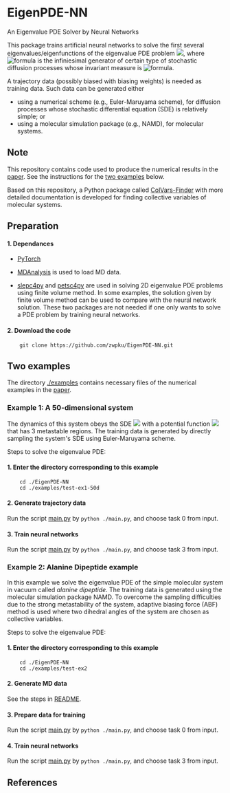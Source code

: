 # EigenPDE-NN
An Eigenvalue PDE Solver by Neural Networks

This package trains artificial neural networks to solve the first several eigenvalues/eigenfunctions of the eigenvalue PDE problem 
<img src="https://render.githubusercontent.com/render/math?math=-\mathcal{L}f=\lambda f">, where ![formula](https://render.githubusercontent.com/render/math?math=\mathcal{L}) is the infiniesimal generator of certain type of stochastic diffusion processes whose invariant measure is ![formula](https://render.githubusercontent.com/render/math?math=\mu).

A trajectory data (possibly biased with biasing weights) is needed as training data. Such data can be generated either 
- using a numerical scheme (e.g., Euler-Maruyama scheme), for diffusion processes whose stochastic differential equation (SDE) is relatively simple;  or 
- using a molecular simulation package (e.g., NAMD), for molecular systems.

## Note
This repository contains code used to produce the numerical results in the [paper][1]. See the instructions for the [two examples](#two-examples) below.

Based on this repository, a Python package called [ColVars-Finder](https://github.com/zwpku/colvars-finder) with more detailed documentation is developed for finding collective variables of molecular systems.

## Preparation
#### 1. Dependances 

- [PyTorch](https://pytorch.org/)

- [MDAnalysis](https://www.mdanalysis.org/) is used to load MD data. 

- [slepc4py](https://pypi.org/project/slepc4py/) and [petsc4py](https://pypi.org/project/petsc4py/) are used in solving 2D eigenvalue PDE problems using finite volume method. In some examples, the solution given by finite volume method can be used to compare with the neural network solution. 
These two packages are not needed if one only wants to solve a PDE problem by training neural networks.

#### 2. Download the code 

```
	git clone https://github.com/zwpku/EigenPDE-NN.git
```

## Two examples 
The directory [./examples](examples) contains necessary files of the numerical examples in the [paper][1].

### Example 1: A 50-dimensional system 

The dynamics of this system obeys the SDE <img src="https://render.githubusercontent.com/render/math?math=dX_t = -\nabla V(X_t)dt%2b\sqrt{2\beta^{-1}}dW_t"> with a potential function <img src="https://render.githubusercontent.com/render/math?math=V:\mathbb{R}^{50}\rightarrow\mathbb{R}"> that has 3 metastable regions. The training data is generated by directly sampling the system's SDE using Euler-Maruyama scheme.

Steps to solve the eigenvalue PDE:

#### 1. Enter the directory corresponding to this example

```
    cd ./EigenPDE-NN
    cd ./examples/test-ex1-50d
```

#### 2. Generate trajectory data

  Run the script [main.py](examples/test-ex1-50d/main.py) by `python ./main.py`, and choose task 0 from input.

#### 3. Train neural networks

  Run the script [main.py](examples/test-ex1-50d/main.py) by `python ./main.py`, and choose task 3 from input.

### Example 2: Alanine Dipeptide example 

In this example we solve the eigenvalue PDE of the simple molecular system in vacuum called *alanine dipeptide*.  The training data is generated using the molecular simulation package NAMD. To overcome the sampling difficulties due to the strong metastability of the system, adaptive biasing force (ABF) method is used where two dihedral angles of the system are chosen as collective variables.

Steps to solve the eigenvalue PDE:

#### 1. Enter the directory corresponding to this example

```
    cd ./EigenPDE-NN
    cd ./examples/test-ex2
```

#### 2. Generate MD data
  See the steps in [README](examples/test-ex2/MDdata/README.md).

#### 3. Prepare data for training 
  Run the script [main.py](examples/test-ex2/main.py) by `python ./main.py`, and choose task 0 from input.

#### 4. Train neural networks

  Run the script [main.py](examples/test-ex2/main.py) by `python ./main.py`, and choose task 3 from input.
	
## References

[1]: <https://arxiv.org/abs/2110.14523> "Solving eigenvalue PDEs of metastable diffusion processes using artificial neural networks, W. Zhang, T. Li and Ch. Sch&uuml;tte), 2021"

